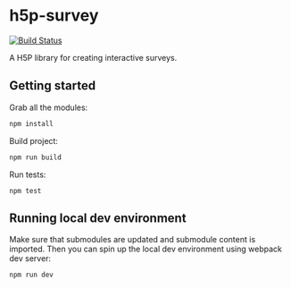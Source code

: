 # h5p-survey

[![Build Status](https://travis-ci.org/h5p/h5p-survey.svg?branch=master)](https://travis-ci.org/h5p/h5p-survey)

A H5P library for creating interactive surveys.

## Getting started

Grab all the modules:
```javascript
npm install
```

Build project:
```javascript
npm run build
```

Run tests:
```javscript
npm test
```

## Running local dev environment

Make sure that submodules are updated and submodule content is imported.
Then you can spin up the local dev environment using webpack dev server:
```javascript
npm run dev
```
